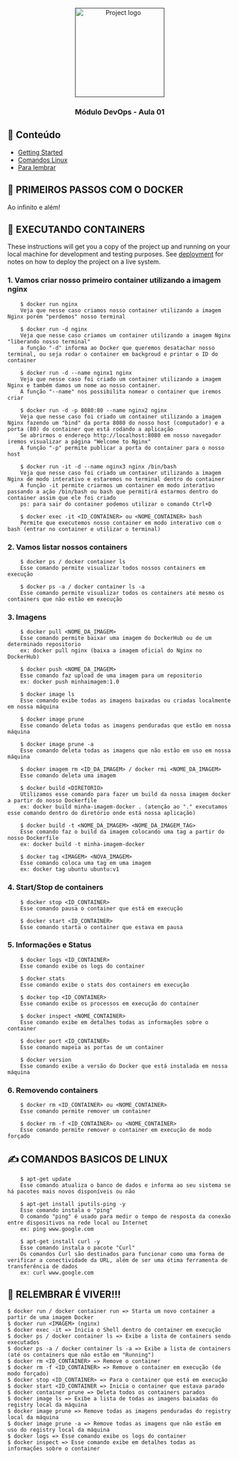 <p align="center">
  <a href="" rel="noopener">
 <img width=200px height=200px src="https://img.mandic.com.br/blog/2015/01/homepage-docker-logo.png" alt="Project logo"></a>
</p>

<h3 align="center">Módulo DevOps - Aula 01</h3>


## 📝 Conteúdo

- [Getting Started](#getting_started)
- [Comandos Linux](#comandos_linux)
- [Para lembrar](#para_lembrar)

## 🚀 PRIMEIROS PASSOS COM O DOCKER

Ao infinito e além!

## 🏁 EXECUTANDO CONTAINERS <a name = "getting_started"></a>

These instructions will get you a copy of the project up and running on your local machine for development and testing purposes. See [deployment](#deployment) for notes on how to deploy the project on a live system.

### 1. Vamos criar nosso primeiro container utilizando a imagem nginx

```
    $ docker run nginx
    Veja que nesse caso criamos nosso container utilizando a imagem Nginx porém "perdemos" nosso terminal

    $ docker run -d nginx
    Veja que nesse caso criamos um container utilizando a imagem Nginx "liberando nosso terminal"
    a função "-d" informa ao Docker que queremos desatachar nosso terminal, ou seja rodar o container em backgroud e printar o ID do container

    $ docker run -d --name nginx1 nginx
    Veja que nesse caso foi criado um container utilizando a imagem Nginx e também damos um nome ao nosso container.
    A função "--name" nos possibilita nomear o container que iremos criar

    $ docker run -d -p 8080:80 --name nginx2 nginx
    Veja que nesse caso foi criado um container utilizando a imagem Nginx fazendo um "bind" da porta 8080 do nosso host (computador) e a porta (80) do container que está rodando a aplicação
    Se abrirmos o endereço http://localhost:8080 em nosso navegador iremos visualizar a página "Welcome to Nginx"
    A função "-p" permite publicar a porta do container para o nosso host

    $ docker run -it -d --name nginx3 nginx /bin/bash
    Veja que nesse caso foi criado um container utilizando a imagem Nginx de modo interativo e estaremos no terminal dentro do container
    A função -it permite criarmos um container em modo interativo passando a ação /bin/bash ou bash que permitirá estarmos dentro do container assim que ele foi criado
    ps: para sair do container podemos utilizar o comando Ctrl+D

    $ docker exec -it <ID_CONTAINER> ou <NOME_CONTAINER> bash
    Permite que executemos nosso container em modo interativo com o bash (entrar no container e utilizar o terminal)
```

### 2. Vamos listar nossos containers

```
    $ docker ps / docker container ls
    Esse comando permite visualizar todos nossos containers em execução

    $ docker ps -a / docker container ls -a 
    Esse comando permite visualizar todos os containers até mesmo os containers que não estão em execução
```

### 3. Imagens

```
    $ docker pull <NOME_DA_IMAGEM>
    Esse comando permite baixar uma imagem do DockerHub ou de um determinado repositorio
    ex: docker pull nginx (baixa a imagem oficial do Nginx no DockerHub)

    $ docker push <NOME_DA_IMAGEM>
    Esse comando faz upload de uma imagem para um repositorio
    ex: docker push minhaimagem:1.0

    $ docker image ls
    Esse comando exibe todas as imagens baixadas ou criadas localmente em nossa máquina

    $ docker image prune
    Esse comando deleta todas as imagens penduradas que estão em nossa máquina

    $ docker image prune -a 
    Esse comando deleta todas as imagens que não estão em uso em nossa máquina

    $ docker imagem rm <ID_DA_IMAGEM> / docker rmi <NOME_DA_IMAGEM>
    Esse comando deleta uma imagem

    $ docker build <DIRETORIO>
    Utilizamos esse comando para fazer um build da nossa imagem docker a partir do nosso Dockerfile
    ex: docker build minha-imagem-docker . (atenção ao "." executamos esse comando dentro do diretório onde está nossa aplicação)

    $ docker build -t <NOME_DA_IMAGEM> <NOME_DA_IMAGEM_TAG>
    Esse comando faz o build da imagem colocando uma tag a partir do nosso Dockerfile
    ex: docker build -t minha-imagem-docker

    $ docker tag <IMAGEM> <NOVA_IMAGEM>
    Esse comando coloca uma tag em uma imagem
    ex: docker tag ubuntu ubuntu:v1
```
### 4. Start/Stop de containers

```
    $ docker stop <ID_CONTAINER>
    Esse comando pausa o container que está em execução

    $ docker start <ID_CONTAINER>
    Esse comando starta o container que estava em pausa
```
### 5. Informações e Status

```
    $ docker logs <ID_CONTAINER>
    Esse comando exibe os logs do container

    $ docker stats
    Esse comando exibe o stats dos containers em execução

    $ docker top <ID_CONTAINER>
    Esse comando exibe os processos em execução do container

    $ docker inspect <NOME_CONTAINER>
    Esse comando exibe em detalhes todas as informações sobre o container

    $ docker port <ID_CONTAINER>
    Esse comando mapeia as portas de um container

    $ docker version
    Esse comando exibe a versão do Docker que está instalada em nossa máquina
```

### 6. Removendo containers

```
    $ docker rm <ID_CONTAINER> ou <NOME_CONTAINER>
    Esse comando permite remover um container

    $ docker rm -f <ID_CONTAINER> ou <NOME_CONTAINER>
    Esse comando permite remover o container em execução de modo forçado
```
## ✍️ COMANDOS BASICOS DE LINUX <a name="comandos_linux"></a>
```
    $ apt-get update
    Esse comando atualiza o banco de dados e informa ao seu sistema se há pacotes mais novos disponíveis ou não

    $ apt-get install iputils-ping -y
    Esse comando instala o "ping"
    O comando "ping" é usado para medir o tempo de resposta da conexão entre dispositivos na rede local ou Internet
    ex: ping www.google.com 

    $ apt-get install curl -y
    Esse comando instala o pacote "Curl"
    Os comandos Curl são destinados para funcionar como uma forma de verificar a conectividade da URL, além de ser uma ótima ferramenta de transferência de dados
    ex: curl www.google.com 

```

## 🎉 RELEMBRAR É VIVER!!! <a name = "para_lembrar"></a>

```
$ docker run / docker container run => Starta um novo container a partir de uma imagem Docker
$ docker run <IMAGEM> (nginx)
$ docker exec -it => Inicia o Shell dentro do container em execução
$ docker ps / docker container ls => Exibe a lista de containers sendo executados
$ docker ps -a / docker container ls -a => Exibe a lista de containers (até os containers que não estão em "Running")
$ docker rm <ID_CONTAINER> => Remove o container
$ docker rm -f <ID_CONTAINER> => Remove o container em execução (de modo forçado)
$ docker stop <ID_CONTAINER> => Para o container que está em execução
$ docker start <ID_CONTAINER => Inicia o container que estava parado
$ docker container prune => Deleta todos os containers parados
$ docker image ls => Exibe a lista de todas as imagens baixadas do registry local da máquina
$ docker image prune => Remove todas as imagens penduradas do registry local da máquina
$ docker image prune -a => Remove todas as imagens que não estão em uso do registry local da máquina
$ docker logs => Esse comando exibe os logs do container
$ docker inspect => Esse comando exibe em detalhes todas as informações sobre o container
```
